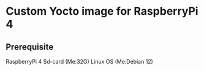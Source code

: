 # Custom Yocto image for RaspberryPi 4

## Prerequisite
RaspberryPi 4
Sd-card (Me:32G)
Linux OS (Me:Debian 12)

